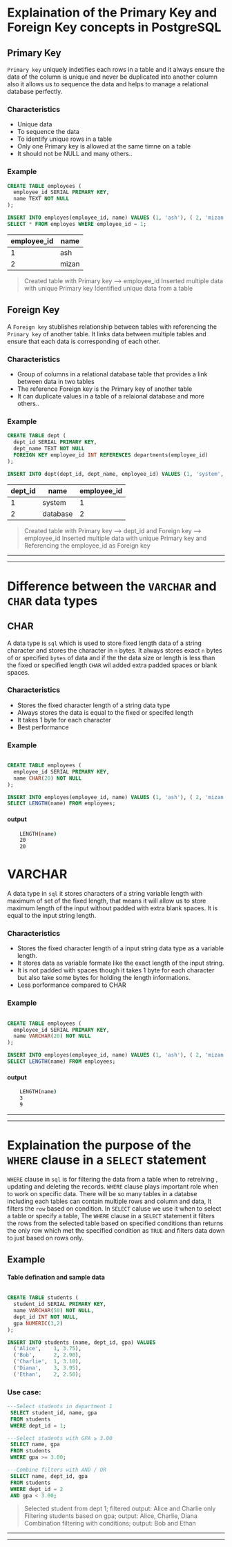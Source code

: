 # Explaination of the **Primary Key** and **Foreign Key** concepts in PostgreSQL
## Primary Key
`Primary key` uniquely indetifies each rows in a table and it always ensure the data of the column is unique and never be duplicated into another column also it allows us to sequence the data and helps to manage a relational database perfectly.

### Characteristics
- Unique data
- To sequence the data
- To identify unique rows in a table
- Only one Primary key is allowed at the same timne on a table
- It should not be NULL and many others..

### Example
```sql
CREATE TABLE employees (
  employee_id SERIAL PRIMARY KEY,
  name TEXT NOT NULL
);

INSERT INTO employes(employee_id, name) VALUES (1, 'ash'), ( 2, 'mizan');
SELECT * FROM employes WHERE employee_id = 1;

```


| employee_id | name |
| ------ | ------ |
| 1 | ash |
| 2 | mizan |


> Created table with Primary key --> employee_id
> Inserted multiple data with unique Primary key
> Identified unique data from a table


## Foreign Key

A `Foreign key` stublishes relationship between tables with referencing the `Primary key` of another table. It links data between multiple tables and ensure that each data is corresponding of each other.

### Characteristics
- Group of columns in a relational database table that provides a link between data in two tables
- The reference Foreign key is the Primary key of another table
- It can duplicate values in a table of a relaional database and more others..

### Example
```sql
CREATE TABLE dept (
  dept_id SERIAL PRIMARY KEY,
  dept_name TEXT NOT NULL
  FOREIGN KEY employee_id INT REFERENCES departments(employee_id)
);

INSERT INTO dept(dept_id, dept_name, employee_id) VALUES (1, 'system', 1), ( 2, 'database', 2);
```


| dept_id | name |employee_id |
| ------ | ------ | ------ | 
| 1 | system | 1 |
| 2 | database | 2 |

> Created table with Primary key --> dept_id and Foreign key --> employee_id
> Inserted multiple data with unique Primary key and Referencing the employee_id as Foreign key

-----
-----

# Difference between the `VARCHAR` and `CHAR` data types

## CHAR
A data type is `sql` which is used to store fixed length data of a string character and stores the character in `n` bytes. It always stores exact `n` bytes of or specified `bytes` of data and if the the data size or length is less than the fixed or specified length `CHAR` wil added extra padded spaces or blank spaces.

### Characteristics
 - Stores the fixed character length of a string data type
 - Always stores  the data is equal to the fixed or specifed length
 - It takes 1 byte for each character
 - Best performance
 

### Example
```sql

CREATE TABLE employees (
  employee_id SERIAL PRIMARY KEY,
  name CHAR(20) NOT NULL
);

INSERT INTO employes(employee_id, name) VALUES (1, 'ash'), ( 2, 'mizan bhai');
SELECT LENGTH(name) FROM employees;

```
#### output
```zsh
    LENGTH(name)
    20
    20
```

# VARCHAR
A data type in `sql` it stores characters of a string variable length with  maximum of set of the fixed length, that means it will allow us to store maximum length of the input without padded with extra blank spaces. It is equal to the input string length.

### Characteristics
- Stores the fixed character length of a input string data type as a variable length.
- It stores data as variable formate like the exact length of the input string.
- It is not padded with spaces though it takes 1 byte for each character but also take some bytes for holding the length informations.
- Less porformance compared to CHAR

### Example
```sql

CREATE TABLE employees (
  employee_id SERIAL PRIMARY KEY,
  name VARCHAR(20) NOT NULL
);

INSERT INTO employes(employee_id, name) VALUES (1, 'ash'), ( 2, 'mizan bhai');
SELECT LENGTH(name) FROM employees;

```
#### output
```zsh
    LENGTH(name)
    3
    9
```

----
----
# Explaination the purpose of the `WHERE` clause in a `SELECT` statement

`WHERE` clause in `sql` is for filtering the data from a table when to retreiving , updating and deleting the records. `WHERE` clause plays important role when to work on specific data. There will be so many tables in a databse including each tables can contain multiple rows and column and data, It filters the `row` based on condition. In `SELECT` caluse we use it when to select a table or specify a table, The `WHERE` clause in a `SELECT` statement it filters the rows from the selected table based on specified conditions than returns the only row which met the specified condition as `TRUE` and filters data down to just based on rows only.

## Example
#### Table defination and sample data

```sql

CREATE TABLE students (
  student_id SERIAL PRIMARY KEY,
  name VARCHAR(50) NOT NULL,
  dept_id INT NOT NULL,
  gpa NUMERIC(3,2)
);

INSERT INTO students (name, dept_id, gpa) VALUES
  ('Alice',    1, 3.75),
  ('Bob',      2, 2.90),
  ('Charlie',  1, 3.10),
  ('Diana',    3, 3.95),
  ('Ethan',    2, 2.50);

````
### Use case: 
```sql
---Select students in department 1
 SELECT student_id, name, gpa
 FROM students
 WHERE dept_id = 1;

---Select students with GPA ≥ 3.00
 SELECT name, gpa
 FROM students
 WHERE gpa >= 3.00;

---Combine filters with AND / OR
 SELECT name, dept_id, gpa
 FROM students
 WHERE dept_id = 2
 AND gpa < 3.00;

````

> Selected student from dept 1; filtered output: Alice and Charlie only
> Filtering students based on gpa; output: Alice, Charlie, Diana
> Combination filtering with conditions; output:  Bob and Ethan

-----
-----

